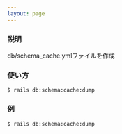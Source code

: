 ```yaml
---
layout: page
---
```


### 説明

db/schema_cache.ymlファイルを作成

### 使い方

    $ rails db:schema:cache:dump

### 例

    $ rails db:schema:cache:dump
